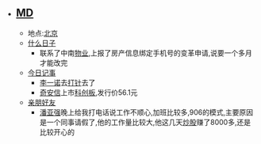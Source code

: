 - ## [MD](<MD.md>)
    - 地点:[北京](<北京.md>)
    - [什么日子](<什么日子.md>)
        - 联系了中南[物业](<物业.md>),上报了房产信息绑定手机号的变革申请,说要一个多月才能改完
    - [今日记事](<今日记事.md>)
        - [李一诺](<李一诺.md>)去[打针](<打针.md>)去了
        - [奇安信](<奇安信.md>)上市[科创板](<科创板.md>),发行价56.1元
    - [亲朋好友](<亲朋好友.md>)
        - [潘亚强](<潘亚强.md>)晚上给我打电话说工作不顺心,加班比较多,906的模式,主要原因是一个同事请假了,他的工作量比较大,他这几天[炒股](<炒股.md>)赚了8000多,还是比较开心的
